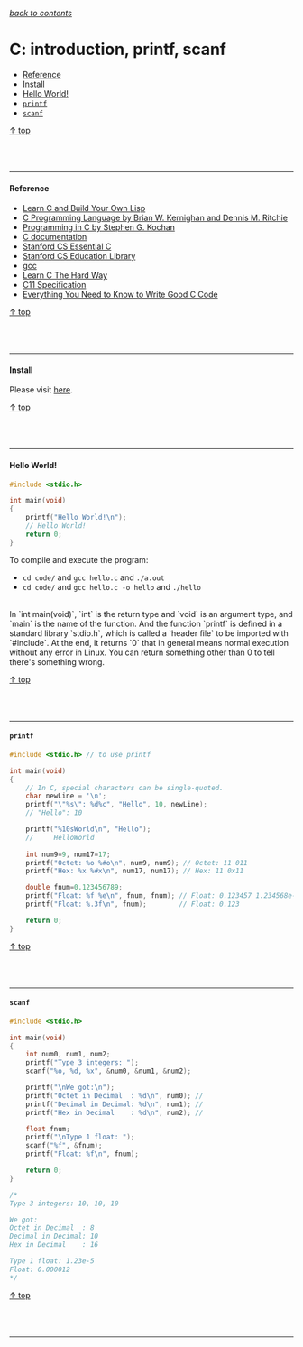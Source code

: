 [*back to contents*](https://github.com/gyuho/learn#contents)<br>

# C: introduction, printf, scanf

- [Reference](#reference)
- [Install](#install)
- [Hello World!](#hello-world)
- [`printf`](#printf)
- [`scanf`](#scanf)

[↑ top](#c-introduction-printf-scanf)
<br><br><br><br><hr>


#### Reference

- [Learn C and Build Your Own Lisp](http://www.buildyourownlisp.com/)
- [C Programming Language by Brian W. Kernighan and Dennis M. Ritchie](http://www.amazon.com/C-Programming-Language-2nd-Edition/dp/0131103628/ref=sr_1_1?ie=UTF8&qid=1394272687&sr=8-1&keywords=programming+c)
- [Programming in C by Stephen G. Kochan](http://www.amazon.com/Programming-C-4th-Developers-Library/dp/0321776410/ref=sr_1_3?s=books&ie=UTF8&qid=1394274646&sr=1-3&keywords=Programming+in+C)
- [C documentation](http://devdocs.io/c)
- [Stanford CS Essential C](http://cslibrary.stanford.edu/101)
- [Stanford CS Education Library](http://cslibrary.stanford.edu)
- [gcc](http://gcc.gnu.org/onlinedocs)
- [Learn C The Hard Way](http://c.learncodethehardway.org/book)
- [C11 Specification](http://www.open-std.org/JTC1/SC22/WG14/www/docs/n1570.pdf)
- [Everything You Need to Know to Write Good C Code](https://github.com/btrask/stronglink/blob/master/SUBSTANCE.md)

[↑ top](#c-introduction-printf-scanf)
<br><br><br><br><hr>


#### Install

Please visit [here](https://gcc.gnu.org/).

[↑ top](#c-introduction-printf-scanf)
<br><br><br><br><hr>


#### Hello World!

```c
#include <stdio.h>

int main(void)
{
    printf("Hello World!\n");
    // Hello World!
    return 0;
}
```

To compile and execute the program:

- `cd code/` and `gcc hello.c` and `./a.out`
- `cd code/` and `gcc hello.c -o hello` and `./hello`

<br>
In `int main(void)`, `int` is the return type and `void` is an argument type,
and `main` is the name of the function. And the function `printf` is defined in
a standard library `stdio.h`, which is called a `header file` to be imported
with `#include`. At the end, it returns `0` that in general means normal
execution without any error in Linux. You can return something other than 0 to
tell there's something wrong.

[↑ top](#c-introduction-printf-scanf)
<br><br><br><br><hr>


#### `printf`

```c
#include <stdio.h> // to use printf

int main(void)
{
	// In C, special characters can be single-quoted.
	char newLine = '\n';
    printf("\"%s\": %d%c", "Hello", 10, newLine);
	// "Hello": 10

    printf("%10sWorld\n", "Hello");
	//     HelloWorld
    
    int num9=9, num17=17;
    printf("Octet: %o %#o\n", num9, num9); // Octet: 11 011 
    printf("Hex: %x %#x\n", num17, num17); // Hex: 11 0x11

    double fnum=0.123456789;
    printf("Float: %f %e\n", fnum, fnum); // Float: 0.123457 1.234568e-01
    printf("Float: %.3f\n", fnum);        // Float: 0.123

    return 0;
}

```

[↑ top](#c-introduction-printf-scanf)
<br><br><br><br><hr>


#### `scanf`

```c
#include <stdio.h>

int main(void)
{
	int num0, num1, num2;
	printf("Type 3 integers: ");
	scanf("%o, %d, %x", &num0, &num1, &num2);

	printf("\nWe got:\n");
	printf("Octet in Decimal  : %d\n", num0); // 
	printf("Decimal in Decimal: %d\n", num1); // 
	printf("Hex in Decimal    : %d\n", num2); // 

	float fnum;
	printf("\nType 1 float: ");
	scanf("%f", &fnum);
	printf("Float: %f\n", fnum);

    return 0;
}

/*
Type 3 integers: 10, 10, 10

We got:
Octet in Decimal  : 8
Decimal in Decimal: 10
Hex in Decimal    : 16

Type 1 float: 1.23e-5
Float: 0.000012
*/

```

[↑ top](#c-introduction-printf-scanf)
<br><br><br><br><hr>

